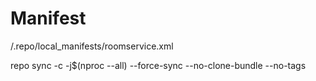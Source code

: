 # Manifest
/.repo/local_manifests/roomservice.xml

repo sync -c -j$(nproc --all) --force-sync --no-clone-bundle --no-tags
